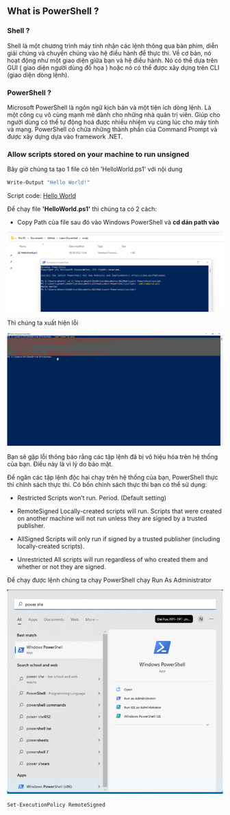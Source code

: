 <h2 align="left"><b>What is PowerShell ?</b></h2>
<h3 align= "left"><b>Shell ? </b></h3>
Shell là một chương trình máy tính nhận các lệnh thông qua bàn phím, diễn giải chúng và chuyển chúng vào hệ điều hành để thực thi. Về cơ bản, nó hoạt động như một giao diện giữa bạn và hệ điều hành. Nó có thể dựa trên GUI ( giao diện người dùng đồ họa ) hoặc nó có thể được xây dựng trên CLI (giao diện dòng lệnh).

<h3 align= "left"><b>PowerShell ? </b></h3>
Microsoft PowerShell là ngôn ngữ kịch bản và một tiện ích dòng lệnh. Là một công cụ vô cùng mạnh mẽ dành cho những nhà quản trị viên. Giúp cho người dùng có thể tự động hoá được nhiều nhiệm vụ cùng lúc cho máy tính và mạng. PowerShell có chứa những thành phần của Command Prompt và được xây dựng dựa vào framework .NET.

<h3 align="left"><b>Allow scripts stored on your machine to run unsigned</b></h3>
Bây giờ chúng ta tạo 1 file có tên 'HelloWorld.ps1' với nội dung 

```bash
Write-Output "Hello World!"
```
Script code: <a href="../script/HelloWorld.ps1"> Hello World </a>

Để chạy file **'HelloWorld.ps1'** thì chúng ta có 2 cách:

- Copy Path của file sau đó vào Windows PowerShell và **cd dán path vào** 
<p align="left"><img src="/img/2.png" alt="Run"></p>

Thì chúng ta xuất hiện lỗi 

<p align="left"><img src="/img/errorPowershell.png" alt="error run PowerShell"></p>

Bạn sẽ gặp lỗi thông báo rằng các tập lệnh đã bị vô hiệu hóa trên hệ thống của bạn. Điều này là vì lý do bảo mật.

Để ngăn các tập lệnh độc hại chạy trên hệ thống của bạn, PowerShell thực thi chính sách thực thi. Có bốn chính sách thực thi bạn có thể sử dụng:

- Restricted        Scripts won’t run. Period. (Default setting)

- RemoteSigned      Locally-created scripts will run. Scripts that were created on another machine will not run unless they are signed by a trusted publisher.

- AllSigned     Scripts will only run if signed by a trusted publisher (including locally-created scripts).

- Unrestricted      All scripts will run regardless of who created them and whether or not they are signed.

Để chạy được lệnh chúng ta chạy PowerShell chạy Run As Administrator
<p align="left"><img src="/img/1.png" alt="Run PowerShell As Administrator"></p>

```bash
Set-ExecutionPolicy RemoteSigned
```
